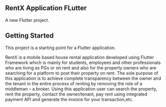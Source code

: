 ## RentX Application FLutter

A new Flutter project.

## Getting Started

This project is a starting point for a Flutter application.

RentX is a mobile based house rental application developed using Flutter Framework which is mainly for students, employees and other professionals who are living as PGs or on rent and also for the property owners who are searching for a platform to post their property on rent. The sole purpose of this application is to achieve complete transparency between the owner and the tenant in the entire process of renting by removing the role of a middleman – a broker. Using this application user can search the property, rent the property, contact the owner/tenant, pay rent using integrated payment API and generate the invoice for your transaction,etc.
